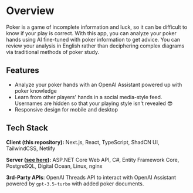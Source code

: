# Overview

Poker is a game of incomplete information and luck, so it can be difficult to know if your play is correct. With this app, you can analyze your poker hands using AI fine-tuned with poker information to get advice. You can review your analysis in English rather than deciphering complex diagrams via traditional methods of poker study.

## Features

- Analyze your poker hands with an OpenAI Assistant powered up with poker knowledge
- Learn from other players' hands in a social media-style feed. Usernames are hidden so that your playing style isn't revealed 😎
- Responsive design for mobile and desktop

## Tech Stack

**Client (this repository):** Next.js, React, TypeScript, ShadCN UI, TailwindCSS, Netlify

**Server ([see here](https://github.com/willbraun/ai-poker-coach)):** ASP.NET Core Web API, C#, Entity Framework Core, PostgreSQL, Digital Ocean, Linux, nginx

**3rd-Party APIs**: OpenAI Threads API to interact with OpenAI Assistant powered by `gpt-3.5-turbo` with added poker documents.
